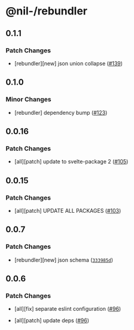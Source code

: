 # @nil-/rebundler

## 0.1.1

### Patch Changes

-   [rebundler][new] json union collapse ([#139](https://github.com/njaldea/mono/pull/139))

## 0.1.0

### Minor Changes

-   [rebundler] dependency bump ([#123](https://github.com/njaldea/mono/pull/123))

## 0.0.16

### Patch Changes

-   [all][patch] update to svelte-package 2 ([#105](https://github.com/njaldea/mono/pull/105))

## 0.0.15

### Patch Changes

-   [all][patch] UPDATE ALL PACKAGES ([#103](https://github.com/njaldea/mono/pull/103))

## 0.0.7

### Patch Changes

-   [rebundler][new] json schema ([`333985d`](https://github.com/njaldea/mono/commit/333985d6d1d2a6c0caec9c339c3795f367bea16f))

## 0.0.6

### Patch Changes

-   [all][fix] separate eslint configuration ([#96](https://github.com/njaldea/mono/pull/96))

-   [all][patch] update deps ([#96](https://github.com/njaldea/mono/pull/96))
